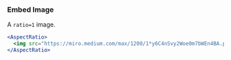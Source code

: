 <demo>

### Embed Image

A `ratio=1` image.

```jsx live
<AspectRatio>
  <img src="https://miro.medium.com/max/1200/1*y6C4nSvy2Woe0m7bWEn4BA.png" alt="image" style={{ width: '100%', height: '100%', objectFit: 'cover' }}/>
</AspectRatio>
```

</demo>

